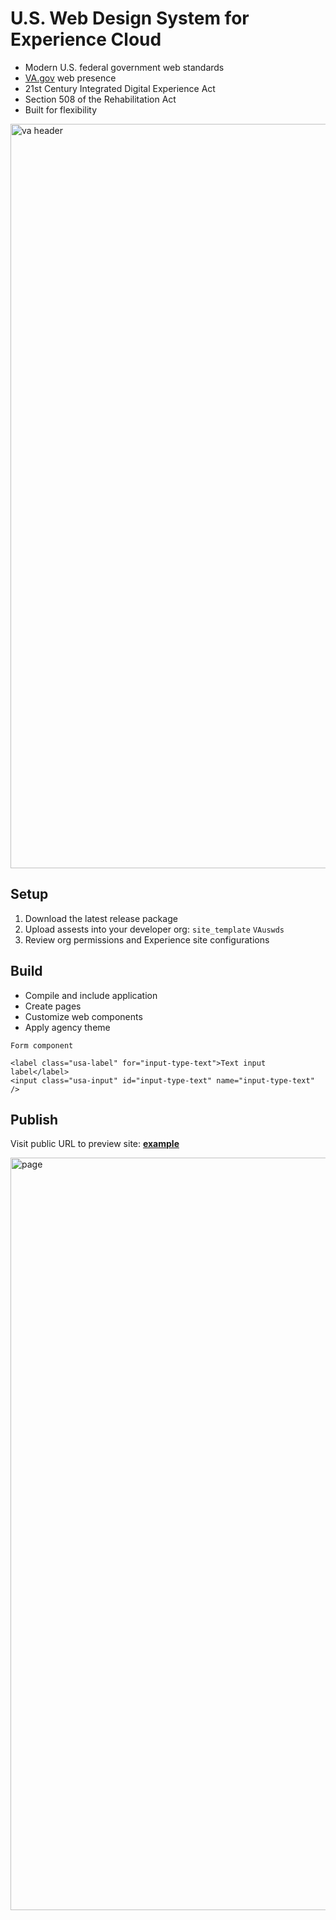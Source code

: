 # U.S. Web Design System for Experience Cloud

* Modern U.S. federal government web standards
* [VA.gov](https://www.va.gov/) web presence
* 21st Century Integrated Digital Experience Act
* Section 508 of the Rehabilitation Act
* Built for flexibility

<img width="1191" alt="va header" src="https://user-images.githubusercontent.com/104940944/171872105-9676d357-4a29-4427-9dfa-4f4d846f75be.png">

## Setup
1. Download the latest release package
2. Upload assests into your developer org: ```site_template``` ```VAuswds```
3. Review org permissions and Experience site configurations

## Build
* Compile and include application
* Create pages
* Customize web components
* Apply agency theme

```
Form component

<label class="usa-label" for="input-type-text">Text input label</label>
<input class="usa-input" id="input-type-text" name="input-type-text" />
```

## Publish
Visit public URL to preview site: **[example](https://ccidev-vacommunity.cs133.force.com/ccisubmissionportal)**
    
<img width="1204" alt="page" src="https://user-images.githubusercontent.com/104940944/171908116-f3c21a67-b1b7-4dca-9d33-3937f0b40c05.png">

